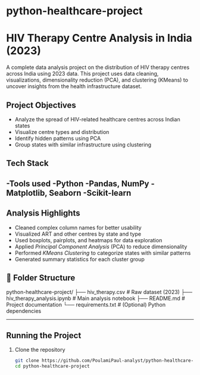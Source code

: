 # python-healthcare-project
# HIV Therapy Centre Analysis in India (2023)
A complete data analysis project on the distribution of HIV therapy centres across India using 2023 data. This project uses data cleaning, visualizations, dimensionality reduction (PCA), and clustering (KMeans) to uncover insights from the health infrastructure dataset.
## Project Objectives
- Analyze the spread of HIV-related healthcare centres across Indian states
- Visualize centre types and distribution
- Identify hidden patterns using PCA
- Group states with similar infrastructure using clustering
## Tech Stack
-Tools used
-Python
-Pandas, NumPy
-Matplotlib, Seaborn
-Scikit-learn
-
## Analysis Highlights

- Cleaned complex column names for better usability  
- Visualized ART and other centres by state and type  
- Used boxplots, pairplots, and heatmaps for data exploration  
- Applied *Principal Component Analysis* (PCA) to reduce dimensionality  
- Performed *KMeans Clustering* to categorize states with similar patterns  
- Generated summary statistics for each cluster group  


## 📁 Folder Structure
python-healthcare-project/
├── hiv_therapy.csv # Raw dataset (2023)
├── hiv_therapy_analysis.ipynb # Main analysis notebook
├── README.md # Project documentation
└── requirements.txt # (Optional) Python dependencies

---

## Running the Project

1. Clone the repository  
   ```bash
   git clone https://github.com/PoulamiPaul-analyst/python-healthcare-project.git
   cd python-healthcare-project
